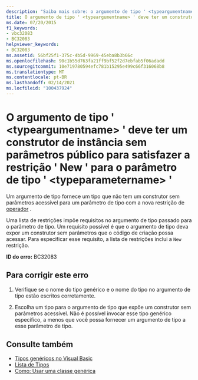```yaml
---
description: "Saiba mais sobre: o argumento de tipo ' <typeargumentname> ' deve ter um construtor de instância sem parâmetros público para satisfazer a restrição ' New ' para o parâmetro de tipo ' <typeparametername> '"
title: O argumento de tipo ' <typeargumentname> ' deve ter um construtor de instância sem parâmetros público para satisfazer a restrição ' New ' para o parâmetro de tipo ' <typeparametername> '
ms.date: 07/20/2015
f1_keywords:
- vbc32083
- BC32083
helpviewer_keywords:
- BC32083
ms.assetid: 56bf25f1-375c-4b5d-9969-45eba8b3b66c
ms.openlocfilehash: 90c1b55d763fa21ff9bf52f2d7ebfab5f06adadd
ms.sourcegitcommit: 10e719780594efc781b15295e499c66f316068b8
ms.translationtype: MT
ms.contentlocale: pt-BR
ms.lasthandoff: 02/14/2021
ms.locfileid: "100437924"
---
```

# <a name="type-argument-typeargumentname-must-have-a-public-parameterless-instance-constructor-to-satisfy-the-new-constraint-for-type-parameter-typeparametername"></a>O argumento de tipo ' \<typeargumentname> ' deve ter um construtor de instância sem parâmetros público para satisfazer a restrição ' New ' para o parâmetro de tipo ' \<typeparametername> '

Um argumento de tipo fornece um tipo que não tem um construtor sem parâmetros acessível para um parâmetro de tipo com a nova restrição de [operador](../language-reference/operators/new-operator.md) .  
  
 Uma lista de restrições impõe requisitos no argumento de tipo passado para o parâmetro de tipo. Um requisito possível é que o argumento de tipo deva expor um construtor sem parâmetros que o código de criação possa acessar. Para especificar esse requisito, a lista de restrições inclui a `New` restrição.  
  
 **ID do erro:** BC32083  
  
## <a name="to-correct-this-error"></a>Para corrigir este erro  
  
1. Verifique se o nome do tipo genérico e o nome do tipo no argumento de tipo estão escritos corretamente.  
  
2. Escolha um tipo para o argumento de tipo que expõe um construtor sem parâmetros acessível. Não é possível invocar esse tipo genérico específico, a menos que você possa fornecer um argumento de tipo a esse parâmetro de tipo.  
  
## <a name="see-also"></a>Consulte também

- [Tipos genéricos no Visual Basic](../programming-guide/language-features/data-types/generic-types.md)
- [Lista de Tipos](../language-reference/statements/type-list.md)
- [Como: Usar uma classe genérica](../programming-guide/language-features/data-types/how-to-use-a-generic-class.md)
